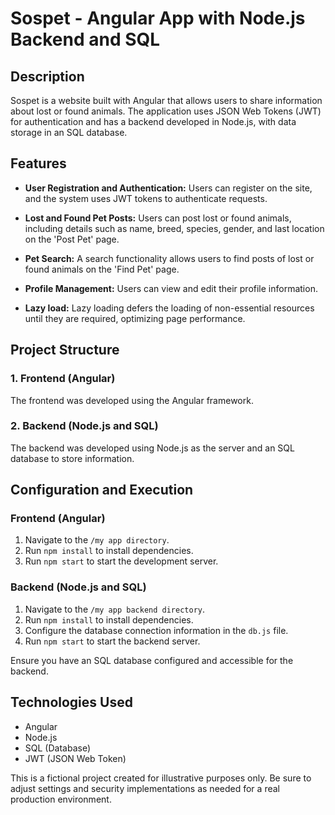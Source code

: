 # Sospet - Angular App with Node.js Backend and SQL

## Description
Sospet is a website built with Angular that allows users to share information about lost or found animals. The application uses JSON Web Tokens (JWT) for authentication and has a backend developed in Node.js, with data storage in an SQL database.

## Features
- **User Registration and Authentication:** Users can register on the site, and the system uses JWT tokens to authenticate requests.

- **Lost and Found Pet Posts:** Users can post lost or found animals, including details such as name, breed, species, gender, and last location on the 'Post Pet' page.

- **Pet Search:** A search functionality allows users to find posts of lost or found animals on the 'Find Pet' page.

- **Profile Management:** Users can view and edit their profile information.

- **Lazy load:** Lazy loading defers the loading of non-essential resources until they are required, optimizing page performance.

## Project Structure

### 1. Frontend (Angular)
The frontend was developed using the Angular framework.

### 2. Backend (Node.js and SQL)
The backend was developed using Node.js as the server and an SQL database to store information.

## Configuration and Execution

### Frontend (Angular)
1. Navigate to the `/my app directory`.
2. Run `npm install` to install dependencies.
3. Run `npm start` to start the development server.

### Backend (Node.js and SQL)
1. Navigate to the `/my app backend directory`.
2. Run `npm install` to install dependencies.
3. Configure the database connection information in the `db.js` file.
4. Run `npm start` to start the backend server.

Ensure you have an SQL database configured and accessible for the backend.

## Technologies Used
- Angular
- Node.js
- SQL (Database)
- JWT (JSON Web Token)

This is a fictional project created for illustrative purposes only. Be sure to adjust settings and security implementations as needed for a real production environment.